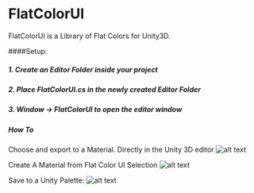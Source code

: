 # FlatColorUI

FlatColorUI is a Library of Flat Colors for Unity3D. 

####Setup: 
##### 1. Create an Editor Folder inside your project
##### 2. Place FlatColorUI.cs in the newly created Editor Folder
##### 3. Window -> FlatColorUI to open the editor window

##### How To

Choose and export to a Material. Directly in the Unity 3D editor
![alt text](http://i.imgur.com/FORhSPh.gif "Save Colors to Material")

Create A Material from Flat Color UI Selection
![alt text](http://i.imgur.com/w3s6BaP.gif "Save Colors to Material")

Save to a Unity Palette:
![alt text](http://i.imgur.com/5bDvf81.gif "Save Colors to Palette")




